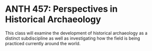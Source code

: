 # ANTH 457: Perspectives in Historical Archaeology

This class will examine the development of historical archaeology as a distinct subdiscipline as well as investigating how the field is being practiced currently around the world.